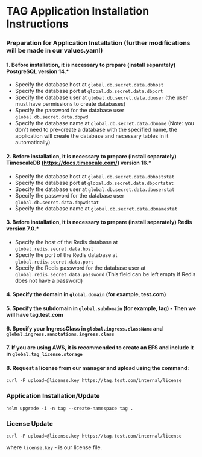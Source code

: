 # TAG Application Installation Instructions

### Preparation for Application Installation (further modifications will be made in our values.yaml)

#### 1. Before installation, it is necessary to prepare (install separately) PostgreSQL version 14.*
   - Specify the database host at `global.db.secret.data.dbhost`
   - Specify the database port at `global.db.secret.data.dbport`
   - Specify the database user at `global.db.secret.data.dbuser` (the user must have permissions to create databases)
   - Specify the password for the database user `global.db.secret.data.dbpwd`
   - Specify the database name at `global.db.secret.data.dbname` (Note: you don't need to pre-create a database with the specified name, the application will create the database and necessary tables in it automatically)

#### 2. Before installation, it is necessary to prepare (install separately) TimescaleDB (https://docs.timescale.com/) version 16.* 
   - Specify the database host at `global.db.secret.data.dbhoststat`
   - Specify the database port at `global.db.secret.data.dbportstat`
   - Specify the database user at `global.db.secret.data.dbuserstat`
   - Specify the password for the database user `global.db.secret.data.dbpwdstat`
   - Specify the database name at `global.db.secret.data.dbnamestat`

#### 3. Before installation, it is necessary to prepare (install separately) Redis version 7.0.*
   - Specify the host of the Redis database at `global.redis.secret.data.host`
   - Specify the port of the Redis database at `global.redis.secret.data.port`
   - Specify the Redis password for the database user at `global.redis.secret.data.password` (This field can be left empty if Redis does not have a password)

#### 4. Specify the domain in `global.domain` (for example, test.com)

#### 5. Specify the subdomain in `global.subdomain` (for example, tag) - Then we will have tag.test.com

#### 6. Specify your IngressClass in `global.ingress.className` and `global.ingress.annotations.ingress.class`

#### 7. If you are using AWS, it is recommended to create an EFS and include it in `global.tag_license.storage`

#### 8. Request a license from our manager and upload using the command:
`curl -F upload=@license.key https://tag.test.com/internal/license`

### Application Installation/Update
`helm upgrade -i -n tag --create-namespace tag .`  

### License Update

`curl -F upload=@license.key https://tag.test.com/internal/license`

where `license.key` - is our license file.